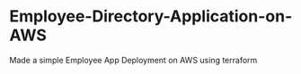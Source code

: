 # Employee-Directory-Application-on-AWS
Made a simple Employee App Deployment on AWS using terraform
